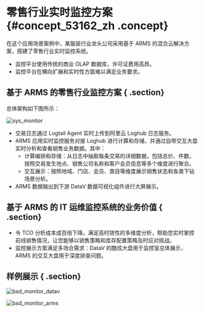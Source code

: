 # 零售行业实时监控方案 {#concept_53162_zh .concept}

在这个应用场景案例中，某服装行业龙头公司采用基于 ARMS 的混合云解决方案，搭建了零售行业实时监控系统。

-   监控平台使用传统的商业 OLAP 数据库，许可证费用高昂。
-   监控平台在横向扩展和实时性方面难以满足业务要求。

## 基于 ARMS 的零售行业监控方案 { .section}

总体架构如下图所示：

![sys_monitor](http://static-aliyun-doc.oss-cn-hangzhou.aliyuncs.com/assets/img/152205/155496270543446_zh-CN.png)

-   交易日志通过 Logtail Agent 实时上传到阿里云 Loghub 日志服务。
-   ARMS 应用实时监控服务对接 Loghub 进行计算和存储，并通过自带交互大盘实时分析和查看销售业务数据。其中：
    -   计算编排和存储：从日志中抽取每条交易的详细数据，包括总价、件数，按照交易发生地点、销售公司名称和客户会员信息等多个维度进行聚合。
    -   交互展示：按照地域、门店、会员、类目等维度展示销售状态和各类下钻场景分析。
-   ARMS 数据输出到下游 DataV 数据可视化组件进行大屏展示。

## 基于 ARMS 的 IT 运维监控系统的业务价值 { .section}

-   令 TCO 分析成本成百倍下降，满足高时效性的多维度分析，帮助您实时掌控前线销售情况，让您能够以销售策略和库存配置策略及时应对挑战。
-   监控展示方案满足多场合需求：DataV 的酷炫大盘用于监控室总体展示，ARMS 的交互大盘用于深度排查问题。

## 样例展示 { .section}

![bsd_monitor_datav](images/43447_zh-CN.png "监控大盘")

![bsd_monitor_arms](images/43448_zh-CN.png "监控报表")

